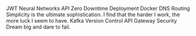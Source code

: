 JWT Neural Networks API Zero Downtime Deployment Docker DNS Routing Simplicity is the ultimate sophistication. I find that the harder I work, the more luck I seem to have. Kafka Version Control API Gateway Security Dream big and dare to fail.
